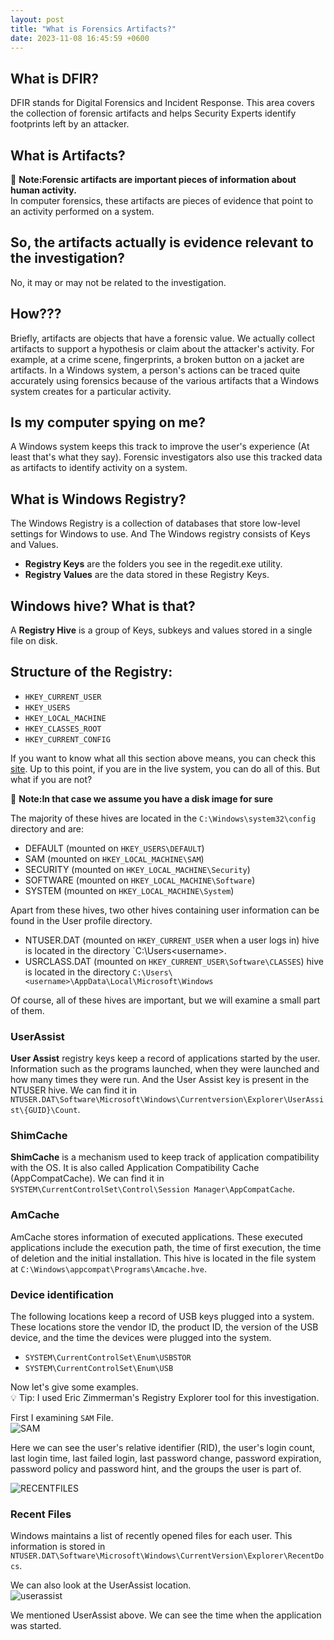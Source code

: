 ```yaml
---
layout: post
title: "What is Forensics Artifacts?"
date: 2023-11-08 16:45:59 +0600
---  
```


## What is DFIR?  
DFIR stands for Digital Forensics and Incident Response. This area covers the collection of forensic artifacts and helps Security Experts identify footprints left by an attacker.  

## What is Artifacts?  
📝 **Note:Forensic artifacts are important pieces of information about human activity.**  
In computer forensics, these artifacts are pieces of evidence that point to an activity performed on a system.  
## So, the artifacts actually is evidence relevant to the investigation?  
No, it may or may not be related to the investigation.  
## How???  
Briefly, artifacts are objects that have a forensic value. We actually collect artifacts to support a hypothesis or claim about the attacker's activity. For example, at a crime scene, fingerprints, a broken button on a jacket are artifacts. In a Windows system, a person's actions can be traced quite accurately using forensics because of the various artifacts that a Windows system creates for a particular activity.  

## Is my computer spying on me?  
A Windows system keeps this track to improve the user's experience (At least that's what they say). Forensic investigators also use this tracked data as artifacts to identify activity on a system.

## What is Windows Registry?  
The Windows Registry is a collection of databases that store low-level settings for Windows to use. And The Windows registry consists of Keys and Values. 
-  **Registry Keys** are the folders you see in the regedit.exe utility.  
-  **Registry Values** are the data stored in these Registry Keys.  

## Windows hive? What is that?  
A **Registry Hive** is a group of Keys, subkeys and values stored in a single file on disk.  

## Structure of the Registry:
- `HKEY_CURRENT_USER`
- `HKEY_USERS`
- `HKEY_LOCAL_MACHINE`
- `HKEY_CLASSES_ROOT`
- `HKEY_CURRENT_CONFIG`  

If you want to know what all this section above means, you can check this [site](https://learn.microsoft.com/en-US/troubleshoot/windows-server/performance/windows-registry-advanced-users).
Up to this point, if you are in the live system, you can do all of this. But what if you are not?  

 📝 **Note:In that case we assume you have a disk image for sure**  

The majority of these hives are located in the `C:\Windows\system32\config` directory and are:
- DEFAULT (mounted on `HKEY_USERS\DEFAULT`) 
- SAM (mounted on `HKEY_LOCAL_MACHINE\SAM`)
- SECURITY (mounted on `HKEY_LOCAL_MACHINE\Security`)
- SOFTWARE (mounted on `HKEY_LOCAL_MACHINE\Software`)
- SYSTEM (mounted on `HKEY_LOCAL_MACHINE\System`)

Apart from these hives, two other hives containing user information can be found in the User profile directory.  

- NTUSER.DAT (mounted on `HKEY_CURRENT_USER` when a user logs in) hive is located in the directory `C:\Users\<username>\. 
- USRCLASS.DAT (mounted on `HKEY_CURRENT_USER\Software\CLASSES`) hive is located in the directory `C:\Users\<username>\AppData\Local\Microsoft\Windows`   

Of course, all of these hives are important, but we will examine a small part of them.  

### UserAssist  
**User Assist** registry keys keep a record of applications started by the user. Information such as the programs launched, when they were launched and how many times they were run. And the User Assist key is present in the NTUSER hive. We can find it in `NTUSER.DAT\Software\Microsoft\Windows\Currentversion\Explorer\UserAssist\{GUID}\Count`.  

### ShimCache  
**ShimCache** is a mechanism used to keep track of application compatibility with the OS. It is also called Application Compatibility Cache (AppCompatCache). We can find it in `SYSTEM\CurrentControlSet\Control\Session Manager\AppCompatCache`.  

### AmCache  
AmCache stores information of executed applications. These executed applications include the execution path, the time of first execution, the time of deletion and the initial installation. This hive is located in the file system at `C:\Windows\appcompat\Programs\Amcache.hve`.  

### Device identification  
The following locations keep a record of USB keys plugged into a system. These locations store the vendor ID, the product ID, the version of the USB device, and the time the devices were plugged into the system.  
- `SYSTEM\CurrentControlSet\Enum\USBSTOR`
- `SYSTEM\CurrentControlSet\Enum\USB`  

Now let's give some examples.  
💡 Tip: I used Eric Zimmerman's Registry Explorer tool for this investigation.  

First I examining `SAM` File.  
![SAM](https://github.com/3xg3lin/3xg3lin.github.io/assets/73038148/903080e4-0466-4e58-a175-76350dda582c)  

Here we can see the user's relative identifier (RID), the user's login count, last login time, last failed login, last password change, password expiration, password policy and password hint, and the groups the user is part of.  

![RECENTFILES](https://github.com/3xg3lin/3xg3lin.github.io/assets/73038148/9244e8d2-f014-430d-a0eb-79a984c70a42)  

### Recent Files  
Windows maintains a list of recently opened files for each user. This information is stored in `NTUSER.DAT\Software\Microsoft\Windows\CurrentVersion\Explorer\RecentDocs`.  

We can also look at the UserAssist location.  
![userassist](https://github.com/3xg3lin/3xg3lin.github.io/assets/73038148/35d42a8f-3e73-46f9-b3cc-a429a90ff978)  


We mentioned UserAssist above. We can see the time when the application was started.
